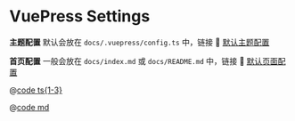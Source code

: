 # VuePress Settings

**主题配置** 默认会放在 `docs/.vuepress/config.ts` 中，链接 🔗
[默认主题配置](https://v2.vuepress.vuejs.org/zh/reference/default-theme/config.html)

**首页配置** 一般会放在 `docs/index.md` 或 `docs/README.md` 中，链接 🔗
[默认页面配置](https://v2.vuepress.vuejs.org/zh/reference/default-theme/frontmatter.html)

<CodeGroup>
  <CodeGroupItem title="config.ts" active>

@[code ts{1-3}](@vuepress/config.ts)

  </CodeGroupItem>

  <CodeGroupItem title="homepage" >

@[code md](../index.md)

  </CodeGroupItem>
</CodeGroup>
